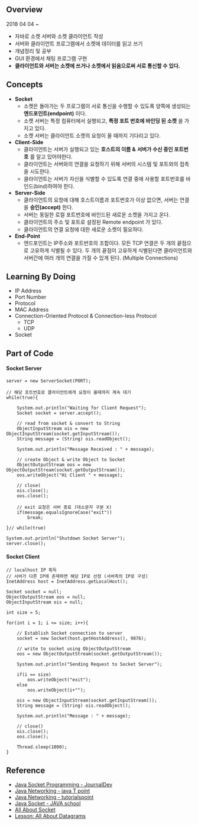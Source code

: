 ## Overview
2018 04 04 ~   
- 자바로 소켓 서버와 소켓 클라이언트 작성
- 서버와 클라이언트 프로그램에서 소켓에 데이터를 읽고 쓰기
- 개념정리 및 공부
- GUI 환경에서 채팅 프로그램 구현
- __클라이언트와 서버는 소켓에 쓰거나 소켓에서 읽음으로써 서로 통신할 수 있다.__


## Concepts
* __Socket__
  * 소켓은 돌아가는 두 프로그램이 서로 통신을 수행할 수 있도록 양쪽에 생성되는 __엔드포인트(endpoint)__ 이다.
  * 소켓 서버는 특정 컴퓨터에서 실행되고, __특정 포트 번호에 바인딩 된 소켓__ 을 가지고 있다.
  * 소켓 서버는 클라이언트 소켓의 요청이 올 때까지 기다리고 있다.
* __Client-Side__
  * 클라이언트는 서버가 실행되고 있는 __호스트의 이름__ __&__ __서버가 수신 중인 포트번호__ 를 알고 있어야한다.
  * 클라이언트는 서버와의 연결을 요청하기 위해 서버의 시스템 및 포트와의 접촉을 시도한다.
  * 클라이언트는 서버가 자신을 식별할 수 있도록 연결 중에 사용할 포트번호를 바인드(bind)하여야 한다.
* __Server-Side__
  * 클라이언트의 요청에 대해 호스트이름과 포트번호가 이상 없으면, 서버는 연결을 __승인(accept)__ 한다. 
  * 서버는 동일한 로컬 포트번호에 바인드된 새로운 소켓을 가지고 온다.
  * 클라이언트의 주소 및 포트로 설정된 Remote endpoint 가 있다.
  * 클라이언트의 연결 요청에 대한 새로운 소켓이 필요하다.  
* __End-Point__
  * 엔드포인트는 IP주소와 포트번호의 조합이다. 모든 TCP 연결은 두 개의 끝점으로 고유하게 식별될 수 있다. 두 개의 끝점이 고유하게 식별된다면 클라이언트와 서버간에 여러 개의 연결을 가질 수 있게 된다. (Multiple Connections)

## Learning By Doing
* IP Address
* Port Number
* Protocol
* MAC Address
* Connection-Oriented Protocol & Connection-less Protocol
  * TCP
  * UDP
* Socket

## Part of Code
#### Socket Server
~~~
server = new ServerSocket(PORT);

// 해당 포트번호로 클라이언트에게 요청이 올때까지 계속 대기
while(true){
	
	System.out.println("Waiting for Client Request");
	Socket socket = server.accept();
	
	// read from socket & convert to String
	ObjectInputStream ois = new ObjectInputStream(socket.getInputStream());
	String message = (String) ois.readObject();
	
	System.out.println("Message Received : " + message);
	
	// create Object & write Object to Socket
	ObjectOutputStream oos = new ObjectOutputStream(socket.getOutputStream());
	oos.writeObject("Hi Client " + message);
	
	// close(
	ois.close();
	oos.close();
	
	// exit 요청은 서버 종료 (대소문자 구분 X)
	if(message.equalsIgnoreCase("exit"))
		break;

}// while(true)

System.out.println("Shutdown Socket Server");
server.close();
~~~

#### Socket Client
~~~
// localhost IP 획득
// 서버가 다른 IP에 존재하면 해당 IP로 선정 (서버측의 IP로 구성)
InetAddress host = InetAddress.getLocalHost();

Socket socket = null;
ObjectOutputStream oos = null;
ObjectInputStream ois = null;

int size = 5;

for(int i = 1; i <= size; i++){
	
	// Establish Socket connection to server
	socket = new Socket(host.getHostAddress(), 9876);
	
	// write to socket using ObjectOutputStream
	oos = new ObjectOutputStream(socket.getOutputStream());
	
	System.out.println("Sending Request to Socket Server");
	
	if(i == size)
		oos.writeObject("exit");
	else
		oos.writeObject(i+"");
	
	ois = new ObjectInputStream(socket.getInputStream());
	String message = (String) ois.readObject();
	
	System.out.println("Message : " + message);
	
	// close()
	ois.close();
	oos.close();
	
	Thread.sleep(1000);
}
~~~

## Reference 
* [Java Socket Programming - JournalDev](https://www.journaldev.com/741/java-socket-programming-server-client)
* [Java Networking - java T point](https://www.javatpoint.com/java-networking)
* [Java Networking - tutorialspoint](https://www.tutorialspoint.com/java/java_networking.htm)
* [Java Socket - JAVA school](http://java-school.net/java/Socket)
* [All About Socket](https://docs.oracle.com/javase/tutorial/networking/sockets/index.html)
* [Lesson: All About Datagrams](https://docs.oracle.com/javase/tutorial/networking/datagrams/index.html)
